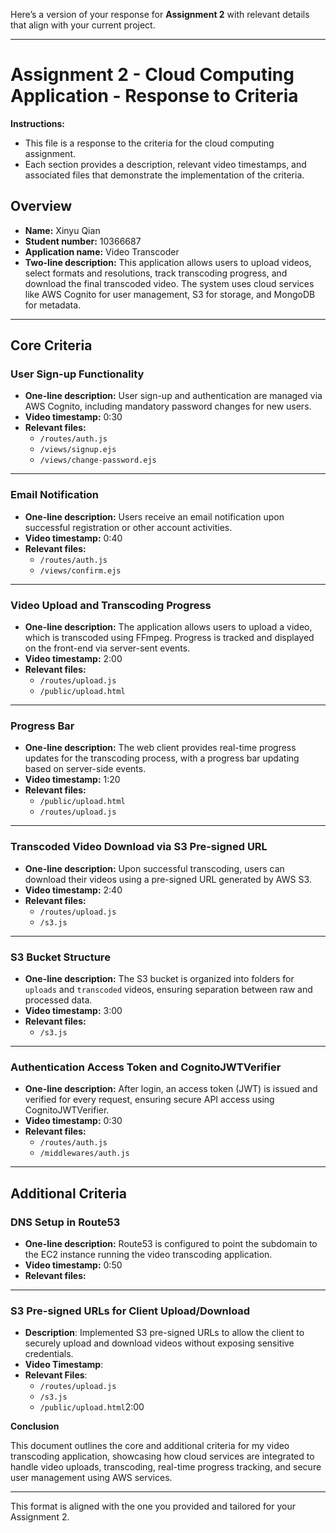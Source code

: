 Here’s a version of your response for **Assignment 2** with relevant details that align with your current project.

---

**Assignment 2 - Cloud Computing Application - Response to Criteria**  
================================================

**Instructions:**  
- This file is a response to the criteria for the cloud computing assignment.
- Each section provides a description, relevant video timestamps, and associated files that demonstrate the implementation of the criteria.

**Overview**  
------------------------------------------------

- **Name:** Xinyu Qian  
- **Student number:** 10366687  
- **Application name:** Video Transcoder  
- **Two-line description:** This application allows users to upload videos, select formats and resolutions, track transcoding progress, and download the final transcoded video. The system uses cloud services like AWS Cognito for user management, S3 for storage, and MongoDB for metadata.  

---

**Core Criteria**  
------------------------------------------------

### User Sign-up Functionality

- **One-line description:** User sign-up and authentication are managed via AWS Cognito, including mandatory password changes for new users.
- **Video timestamp:** 0:30
- **Relevant files:**  
    - `/routes/auth.js`  
    - `/views/signup.ejs`
    - `/views/change-password.ejs`

---

### Email Notification

- **One-line description:** Users receive an email notification upon successful registration or other account activities.
- **Video timestamp:** 0:40
- **Relevant files:**  
    - `/routes/auth.js`  
    - `/views/confirm.ejs`  

---

### Video Upload and Transcoding Progress

- **One-line description:** The application allows users to upload a video, which is transcoded using FFmpeg. Progress is tracked and displayed on the front-end via server-sent events.
- **Video timestamp:** 2:00
- **Relevant files:**  
    - `/routes/upload.js`  
    - `/public/upload.html`  

---

### Progress Bar

- **One-line description:** The web client provides real-time progress updates for the transcoding process, with a progress bar updating based on server-side events.
- **Video timestamp:** 1:20
- **Relevant files:**  
    - `/public/upload.html`  
    - `/routes/upload.js`

---

### Transcoded Video Download via S3 Pre-signed URL

- **One-line description:** Upon successful transcoding, users can download their videos using a pre-signed URL generated by AWS S3.
- **Video timestamp:** 2:40
- **Relevant files:**  
    - `/routes/upload.js`  
    - `/s3.js`  

---

### S3 Bucket Structure

- **One-line description:** The S3 bucket is organized into folders for `uploads` and `transcoded` videos, ensuring separation between raw and processed data.
- **Video timestamp:** 3:00
- **Relevant files:**  
    - `/s3.js`

---

### Authentication Access Token and CognitoJWTVerifier

- **One-line description:** After login, an access token (JWT) is issued and verified for every request, ensuring secure API access using CognitoJWTVerifier.
- **Video timestamp:** 0:30
- **Relevant files:**  
    - `/routes/auth.js`  
    - `/middlewares/auth.js`

---

**Additional Criteria**  
------------------------------------------------

### DNS Setup in Route53

- **One-line description:** Route53 is configured to point the subdomain to the EC2 instance running the video transcoding application.
- **Video timestamp:** 0:50
- **Relevant files:**  

---

### S3 Pre-signed URLs for Client Upload/Download
- **Description**: Implemented S3 pre-signed URLs to allow the client to securely upload and download videos without exposing sensitive credentials.
- **Video Timestamp**: 
- **Relevant Files**: 
  - `/routes/upload.js` 
  - `/s3.js`
  - `/public/upload.html`2:00

**Conclusion**

This document outlines the core and additional criteria for my video transcoding application, showcasing how cloud services are integrated to handle video uploads, transcoding, real-time progress tracking, and secure user management using AWS services.  

---

This format is aligned with the one you provided and tailored for your Assignment 2.
